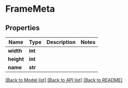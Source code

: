 # FrameMeta

## Properties
Name | Type | Description | Notes
------------ | ------------- | ------------- | -------------
**width** | **int** |  |
**height** | **int** |  |
**name** | **str** |  |

[[Back to Model list]](../README.md#documentation-for-models) [[Back to API list]](../README.md#documentation-for-api-endpoints) [[Back to README]](../README.md)
